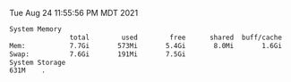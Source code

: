 Tue Aug 24 11:55:56 PM MDT 2021
```bash
System Memory
               total        used        free      shared  buff/cache   available
Mem:           7.7Gi       573Mi       5.4Gi       8.0Mi       1.6Gi       6.7Gi
Swap:          7.6Gi       191Mi       7.5Gi
System Storage
631M	.
```
